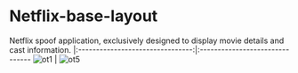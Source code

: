 # Netflix-base-layout
Netflix spoof application, exclusively designed to display movie details and cast information.
|:--------------------------------:|:-------------------------------
![ot1](https://github.com/AbhishekPawshekar/Netflix-base-layout/assets/89447125/79f424ba-1c57-49ef-842d-7ee6fbdac3d5) | ![ot5](https://github.com/AbhishekPawshekar/Netflix-base-layout/assets/89447125/8d0e4d3a-8931-4085-bbd8-e9d1bb9de67c)



